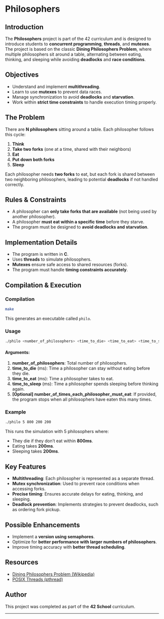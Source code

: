 # Philosophers

## Introduction

The **Philosophers** project is part of the 42 curriculum and is designed to introduce students to **concurrent programming**, **threads**, and **mutexes**. The project is based on the classic **Dining Philosophers Problem**, where multiple philosophers sit around a table, alternating between eating, thinking, and sleeping while avoiding **deadlocks** and **race conditions**.

## Objectives

- Understand and implement **multithreading**.
- Learn to use **mutexes** to prevent data races.
- Manage synchronization to avoid **deadlocks** and **starvation**.
- Work within **strict time constraints** to handle execution timing properly.

## The Problem

There are **N philosophers** sitting around a table. Each philosopher follows this cycle:

1. **Think**
2. **Take two forks** (one at a time, shared with their neighbors)
3. **Eat**
4. **Put down both forks**
5. **Sleep**

Each philosopher needs **two forks** to eat, but each fork is shared between two neighboring philosophers, leading to potential **deadlocks** if not handled correctly.

## Rules & Constraints

- A philosopher can **only take forks that are available** (not being used by another philosopher).
- A philosopher **must eat within a specific time** before they starve.
- The program must be designed to **avoid deadlocks and starvation**.

## Implementation Details

- The program is written in **C**.
- Uses **threads** to simulate philosophers.
- **Mutexes** ensure safe access to shared resources (forks).
- The program must handle **timing constraints accurately**.

## Compilation & Execution

### Compilation

```bash
make
```

This generates an executable called `philo`.

### Usage

```bash
./philo <number_of_philosophers> <time_to_die> <time_to_eat> <time_to_sleep> [number_of_times_each_philosopher_must_eat]
```

#### Arguments:

1. **number\_of\_philosophers**: Total number of philosophers.
2. **time\_to\_die** (ms): Time a philosopher can stay without eating before they die.
3. **time\_to\_eat** (ms): Time a philosopher takes to eat.
4. **time\_to\_sleep** (ms): Time a philosopher spends sleeping before thinking again.
5. **[Optional] number\_of\_times\_each\_philosopher\_must\_eat**: If provided, the program stops when all philosophers have eaten this many times.

### Example

```bash
./philo 5 800 200 200
```

This runs the simulation with 5 philosophers where:

- They die if they don’t eat within **800ms**.
- Eating takes **200ms**.
- Sleeping takes **200ms**.

## Key Features

- **Multithreading**: Each philosopher is represented as a separate thread.
- **Mutex synchronization**: Used to prevent race conditions when accessing forks.
- **Precise timing**: Ensures accurate delays for eating, thinking, and sleeping.
- **Deadlock prevention**: Implements strategies to prevent deadlocks, such as ordering fork pickup.

## Possible Enhancements

- Implement a **version using semaphores**.
- Optimize for **better performance with larger numbers of philosophers**.
- Improve timing accuracy with **better thread scheduling**.

## Resources

- [Dining Philosophers Problem (Wikipedia)](https://en.wikipedia.org/wiki/Dining_philosophers_problem)
- [POSIX Threads (pthread)](https://man7.org/linux/man-pages/man7/pthreads.7.html)

## Author

This project was completed as part of the **42 School** curriculum.

---
